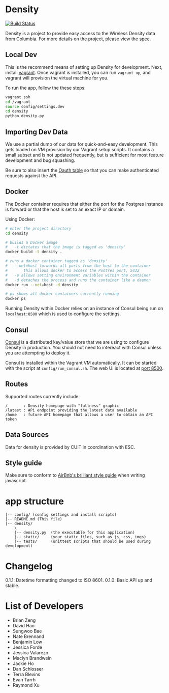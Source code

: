 
# Density

[![Build Status](https://travis-ci.org/adicu/density.svg?branch=master)](https://travis-ci.org/adicu/density)


Density is a project to provide easy access to the Wireless Density data from Columbia.
For more details on the project, please view the [spec](SPEC.md).




## Local Dev

This is the recommend means of setting up Density for development.
Next, install [vagrant](http://www.vagrantup.com/).
Once vagrant is installed, you can run `vagrant up`, and vagrant will provision the virtual machine for you.

To run the app, follow the these steps:

```bash
vagrant ssh
cd /vagrant
source config/settings.dev
cd density
python density.py
```





## Importing Dev Data

We use a partial dump of our data for quick-and-easy development.
This gets loaded on VM provision by our Vagrant setup scripts.
It contains a small subset and is not updated frequently, but is sufficient for most feature development and bug squashing.

Be sure to also insert the [Oauth table](config/oauth_dev_dump.sql) so that you can make authenticated requests against the API.






## Docker

The Docker container requires that either the port for the Postgres instance is forward or that the host is set to an exact IP or domain.

Using Docker:

```bash
# enter the project directory
cd density

# builds a Docker image
#   -t dictates that the image is tagged as 'density'
docker build -t density .

# runs a docker container tagged as 'density'
#   --net=host forwards all ports from the host to the container
#       this allows docker to access the Postres port, 5432
#   -e allows setting environment variables within the container
#   -d detaches the process and runs the container like a daemon
docker run --net=host -d density

# ps shows all docker containers currently running
docker ps
```

Running Density within Docker relies on an instance of Consul being run on `localhost:8500` which is used to configure the settings.





## Consul

[Consul](https://consul.io/) is a distributed key/value store that we are using to configure Density in production.
You should not need to intereact with Consul unless you are attempting to deploy it.

Consul is installed within the Vagrant VM automatically.
It can be started with the script at `config/run_consul.sh`.
The web UI is located at [port 8500](http://localhost:8500).








## Routes

Supported routes currently include:

```
/       : Density homepage with "fullness" graphic
/latest : APi endpoint providing the latest data available
/home   : future API homepage that allows a user to obtain an API token
```




## Data Sources

Data for density is provided by CUIT in coordination with ESC.




## Style guide

Make sure to conform to [AirBnb's brilliant style guide](https://github.com/airbnb/javascript) when writing javascript.



# app structure

```
|-- config/ (config settings and install scripts)
|-- README.md (This file)
|-- density/
    \
    |-- density.py  (the executable for this application)
    |-- static/     (your static files, such as js, css, imgs)
    |-- tests/      (unittest scripts that should be used during development)
```



# Changelog

0.1.1: Datetime formatting changed to ISO 8601.
0.1.0: Basic API up and stable.




# List of Developers

- Brian Zeng
- David Hao
- Sungwoo Bae
- Nate Brennand
- Benjamin Low
- Jessica Forde
- Jessica Valarezo
- Maclyn Brandwein
- Jackie Ho
- Dan Schlosser
- Terra Blevins
- Evan Tarrh
- Raymond Xu
